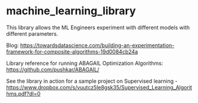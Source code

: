 # machine_learning_library

This library allows the ML Engineers experiment with different models with different parameters. 

Blog: https://towardsdatascience.com/building-an-experimentation-framework-for-composite-algorithms-19d0084cb24a

Library reference for running ABAGAIL Optimization Algorithms: https://github.com/pushkar/ABAGAIL/

See the library in action for a sample project on Supervised learning - https://www.dropbox.com/s/vuutcz5le8gsk35/Supervised_Learning_Algorithms.pdf?dl=0
